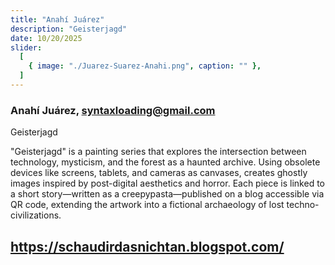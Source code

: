 ```yaml
---
title: "Anahí Juárez"
description: "Geisterjagd"
date: 10/20/2025
slider:
  [
    { image: "./Juarez-Suarez-Anahi.png", caption: "" },
  ]
---
```


### Anahí Juárez, syntaxloading@gmail.com 

Geisterjagd <br/>


"Geisterjagd" is a painting series that explores the intersection between technology, mysticism, and the forest as a haunted archive. Using obsolete devices like screens, tablets, and cameras as canvases, creates ghostly images inspired by post-digital aesthetics and horror. Each piece is linked to a short story—written as a creepypasta—published on a blog accessible via QR code, extending the artwork into a fictional archaeology of lost techno-civilizations.<br/>

## https://schaudirdasnichtan.blogspot.com/

